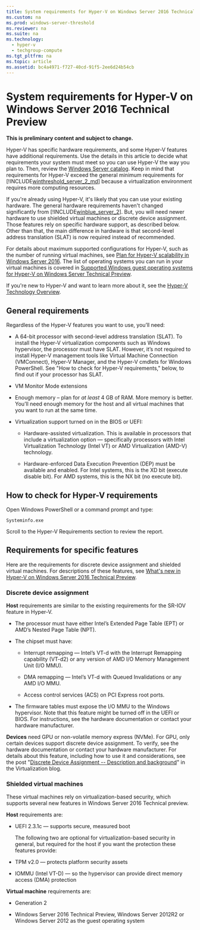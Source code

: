 ```yaml
---
title: System requirements for Hyper-V on Windows Server 2016 Technical Preview
ms.custom: na
ms.prod: windows-server-threshold
ms.reviewer: na
ms.suite: na
ms.technology: 
  - hyper-v
  - techgroup-compute
ms.tgt_pltfrm: na
ms.topic: article
ms.assetid: bc4a4971-f727-40cd-91f5-2ee6d24b54cb
---
```

# System requirements for Hyper-V on Windows Server 2016 Technical Preview
**This is preliminary content and subject to change.**  
  
Hyper\-V has specific hardware requirements, and some Hyper\-V features have additional requirements. Use the details in this article to decide what requirements your system must meet so you can use Hyper\-V the way you plan to. Then, review the [Windows Server catalog](https://www.windowsservercatalog.com/). Keep in mind that requirements for Hyper\-V exceed the general minimum requirements for [!INCLUDE[winthreshold_server_2_md](../../compute/hyper-v/includes/winthreshold_server_2_md.md)] because a virtualization environment requires more computing resources.  
  
If you're already using Hyper\-V, it's likely that you can use your existing hardware. The general hardware requirements haven't changed significantly from [!INCLUDE[winblue_server_2](../../compute/hyper-v/includes/winblue_server_2_md.md)].  But, you will need newer hardware to use shielded virtual machines or discrete device assignment. Those features rely on specific hardware support, as described below. Other than that, the main difference in hardware is that second\-level address translation \(SLAT\) is now required instead of recommended.  
  
For details about maximum supported configurations for Hyper-V, such as the number of running virtual machines, see [Plan for Hyper-V scalability in Windows Server 2016](Plan%20for%20Hyper-V%20scalability%20in%20Windows%20Server%202016.md). The list of operating systems you can run in your virtual machines is covered in [Supported Windows guest operating systems for Hyper-V on Windows Server Technical Preview](../Topic/Supported%20Windows%20guest%20operating%20systems%20for%20Hyper-V%20on%20Windows%20Server%20Technical%20Preview.md).  

 If you're new to Hyper-V and want to learn more about it, see the [Hyper-V Technology Overview](Hyper-V%20Technology%20Overview.md).
  
## General requirements  
Regardless of the Hyper\-V features you want to use, you’ll need:  
  
-   A 64\-bit processor with second\-level address translation \(SLAT\). To install the Hyper\-V virtualization components such as Windows hypervisor, the processor must have SLAT. However, it’s not required to install Hyper\-V management tools like Virtual Machine Connection \(VMConnect\), Hyper\-V Manager, and the Hyper\-V cmdlets for Windows PowerShell. See "How to check for Hyper-V requirements," below, to find out if your processor has SLAT.  
  
-   VM Monitor Mode extensions  
  
-   Enough memory – plan for *at least* 4 GB of RAM. More memory is better. You’ll need enough memory for the host and all virtual machines that you want to run at the same time.  
  
-   Virtualization support turned on in the BIOS or UEFI:  
  
    -   Hardware\-assisted virtualization. This is available in processors that include a virtualization option — specifically processors with Intel Virtualization Technology \(Intel VT\) or AMD Virtualization \(AMD\-V\) technology.  
  
    -   Hardware\-enforced Data Execution Prevention \(DEP\) must be available and enabled. For Intel systems, this is the XD bit \(execute disable bit\). For AMD systems, this is the NX bit \(no execute bit\).  
  
## <a name="bkmk_CheckReq"></a>How to check for Hyper\-V requirements  
Open Windows PowerShell or a command prompt and type:   
```  
Systeminfo.exe  
```  
Scroll to the Hyper\-V Requirements section to review the report.  
  
## Requirements for specific features  
Here are the requirements for discrete device assignment and shielded virtual machines. For descriptions of these features, see [What's new in Hyper-V on Windows Server 2016 Technical Preview](../../compute/hyper-v/What-s-new-in-Hyper-V-on-Windows-Server-2016-Technical-Preview.md).  
  
### Discrete device assignment  
**Host** requirements are similar to the existing requirements for the SR\-IOV feature in Hyper\-V.  
  
-   The processor must have either Intel’s Extended Page Table \(EPT\) or AMD’s Nested Page Table \(NPT\).  
  
-   The chipset must have:  
  
    -   Interrupt remapping — Intel’s VT\-d with the Interrupt Remapping capability \(VT\-d2\) or any version of AMD I\/O Memory Management Unit \(I\/O MMU\).  
  
    -   DMA remapping — Intel’s VT\-d with Queued Invalidations or any AMD I\/O MMU.  
  
    -   Access control services \(ACS\) on PCI Express root ports.  
  
-   The firmware tables must expose the I\/O MMU to the Windows hypervisor. Note that this feature might be turned off in the UEFI or BIOS. For instructions, see the hardware documentation or contact your hardware manufacturer.  
  
**Devices** need GPU or non\-volatile memory express \(NVMe\). For GPU, only certain devices support discrete device assignment. To verify, see the hardware documentation or contact your hardware manufacturer. For details about this feature, including how to use it and considerations, see the post "[Discrete Device Assignment -- Description and background](http://blogs.technet.com/b/virtualization/archive/2015/11/19/discrete-device-assignment.aspx)" in the Virtualization blog.  
  
### Shielded virtual machines  
These virtual machines rely on virtualization\-based security, which supports several new features in Windows Server 2016 Technical preview.  
  
**Host** requirements are:  
-   UEFI 2.3.1c — supports secure, measured boot  
  
    The following two are optional for virtualization\-based security in general, but required for the host if you want the protection these features provide:  
  
-   TPM v2.0 — protects platform security assets  
  
-   IOMMU \(Intel VT\-D\) — so the hypervisor can provide direct memory access \(DMA\) protection  
  
**Virtual machine** requirements are:  
  
-   Generation 2  
  
-   Windows Server 2016 Technical Preview, Windows Server 2012R2 or Windows Server 2012 as the guest operating system  
  
